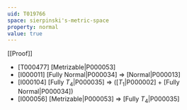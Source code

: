 ```yaml
---
uid: T019766
space: sierpinski's-metric-space
property: normal
value: true
---
```

[[Proof]]

* [T000477] [Metrizable|P000053]
* [I000011] [Fully Normal|P000034] => [Normal|P000013]
* [I000104] [Fully $T_4$|P000035] => ([$T_1$|P000002] + [Fully Normal|P000034])
* [I000056] [Metrizable|P000053] => [Fully $T_4$|P000035]

